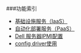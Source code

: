 #

###功能索引
* [基础设施服务（IaaS）](/服务目录/IaaS服务.md)
* [自动化部署服务（PaaS）](/服务目录/PaaS服务.md)
* [Dell 服务器IPMI配置]()
* [config driver使用](config-driver/生成文件.md)

